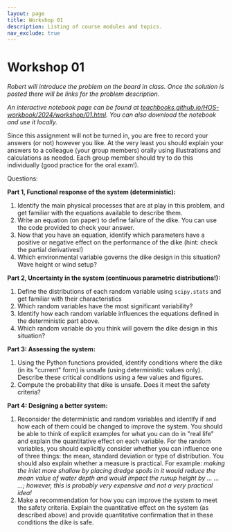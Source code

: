```yaml
---
layout: page
title: Workshop 01
description: Listing of course modules and topics.
nav_exclude: true
---
```


# Workshop 01

_Robert will introduce the problem on the board in class. Once the solution is posted there will be links for the problem description._

_An interactive notebook page can be found at [teachbooks.github.io/HOS-workbook/2024/workshop/01.html](). You can also download the notebook and use it locally._

<!-- There is an inlet.

There are two environmental phenomena that periodically cause flooding in the town:

1. **Ocean Swell Waves**: waves from the ocean arrive at the entrance to the inlet, refract around the headlands and easily reach the town, damaging the infrastructure.
2. **Wind Setup:** strong westerly winds cause the water level to rise at the East side of the inlet

A dike has been constructed at the end of the inlet to protect the town from these two phenomena.

The elevation of the bottom of the inlet varies across the entrance. In addition, there are diurnal tides that influence the water surface elevation. 

Failure occurs when too many waves overtop the dike, erosion occurs on the back side that eventually leads to complete failure. For a typical storm that lasts several hours, this is expected to occur when around 2% of the waves overtop. Therefore, we can mathematically define this as a condition where the 2% runup height exceeds the height of the dike.

Safety criteria: for a given storm, the chance that the dike fails should be less than 1%. -->

Since this assignment will not be turned in, you are free to record your answers (or not) however you like. At the very least you should explain your answers to a colleague (your group members) orally using illustrations and calculations as needed. Each group member should try to do this individually (good practice for the oral exam!).

Questions:

**Part 1, Functional response of the system (deterministic):**

1. Identify the main physical processes that are at play in this problem, and get familiar with the equations available to describe them.
2. Write an equation (on paper) to define failure of the dike. You can use the code provided to check your answer.
3. Now that you have an equation, identify which parameters have a positive or negative effect on the performance of the dike (hint: check the partial derivatives!)
4. Which environmental variable governs the dike design in this situation? Wave height or wind setup?

**Part 2, Uncertainty in the system (continuous parametric distributions!):**

1. Define the distributions of each random variable using `scipy.stats` and get familiar with their characteristics
2. Which random variables have the most significant variability?
3. Identify how each random variable influences the equations defined in the deterministic part above.
4. Which random variable do you think will govern the dike design in this situation?

**Part 3: Assessing the system:**

1. Using the Python functions provided, identify conditions where the dike (in its "current" form) is unsafe (using deterministic values only). Describe these critical conditions using a few values and figures.
2. Compute the probability that dike is unsafe. Does it meet the safety criteria?

**Part 4: Designing a better system:**
1. Reconsider the deterministic and random variables and identify if and how each of them could be changed to improve the system. You should be able to think of explicit examples for what you can do in "real life" and explain the quantitative effect on each variable. For the random variables, you should explicitly consider whether you can influence one of three things: the mean, standard deviation or type of distribution. You should also explain whether a measure is practical. For example: _making the inlet more shallow by placing dredge spoils in it would reduce the mean value of water depth and would impact the runup height by ... ... ...; however, this is probably very expensive and not a very practical idea!_
2. Make a recommendation for how you can improve the system to meet the safety criteria. Explain the quantitative effect on the system (as described above) and provide quantitative confirmation that in these conditions the dike is safe.
